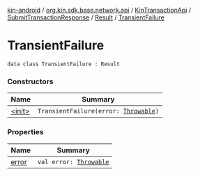 [kin-android](../../../../../index.md) / [org.kin.sdk.base.network.api](../../../../index.md) / [KinTransactionApi](../../../index.md) / [SubmitTransactionResponse](../../index.md) / [Result](../index.md) / [TransientFailure](./index.md)

# TransientFailure

`data class TransientFailure : Result`

### Constructors

| Name | Summary |
|---|---|
| [&lt;init&gt;](-init-.md) | `TransientFailure(error: `[`Throwable`](https://kotlinlang.org/api/latest/jvm/stdlib/kotlin/-throwable/index.html)`)` |

### Properties

| Name | Summary |
|---|---|
| [error](error.md) | `val error: `[`Throwable`](https://kotlinlang.org/api/latest/jvm/stdlib/kotlin/-throwable/index.html) |
